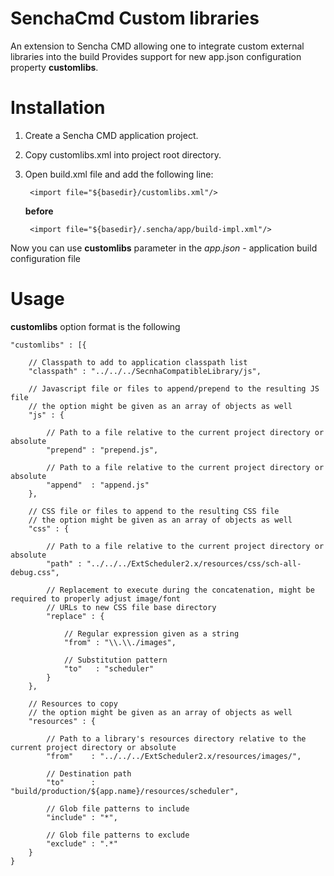 SenchaCmd Custom libraries
==========================

An extension to Sencha CMD allowing one to integrate custom external libraries into the build
Provides support for new app.json configuration property **customlibs**.


Installation
============
1. Create a Sencha CMD application project. 
2. Copy customlibs.xml into project root directory.
3. Open build.xml file and add the following line:

        <import file="${basedir}/customlibs.xml"/>

    **before**

        <import file="${basedir}/.sencha/app/build-impl.xml"/>

Now you can use **customlibs** parameter in the _app.json_ - application build configuration file

Usage
=====
**customlibs** option format is the following

    "customlibs" : [{

        // Classpath to add to application classpath list
        "classpath" : "../../../SecnhaCompatibleLibrary/js",

        // Javascript file or files to append/prepend to the resulting JS file
        // the option might be given as an array of objects as well
        "js" : {

            // Path to a file relative to the current project directory or absolute
            "prepend" : "prepend.js",             

            // Path to a file relative to the current project directory or absolute
            "append"  : "append.js"
        },

        // CSS file or files to append to the resulting CSS file
        // the option might be given as an array of objects as well
        "css" : {
            
            // Path to a file relative to the current project directory or absolute
            "path" : "../../../ExtScheduler2.x/resources/css/sch-all-debug.css",

            // Replacement to execute during the concatenation, might be required to properly adjust image/font
            // URLs to new CSS file base directory
            "replace" : {

                // Regular expression given as a string
                "from" : "\\.\\./images",

                // Substitution pattern
                "to"   : "scheduler"
            }
        },

        // Resources to copy
        // the option might be given as an array of objects as well
        "resources" : {

            // Path to a library's resources directory relative to the current project directory or absolute
            "from"    : "../../../ExtScheduler2.x/resources/images/",

            // Destination path
            "to"      : "build/production/${app.name}/resources/scheduler",

            // Glob file patterns to include
            "include" : "*",

            // Glob file patterns to exclude
            "exclude" : ".*"
        }
    }

